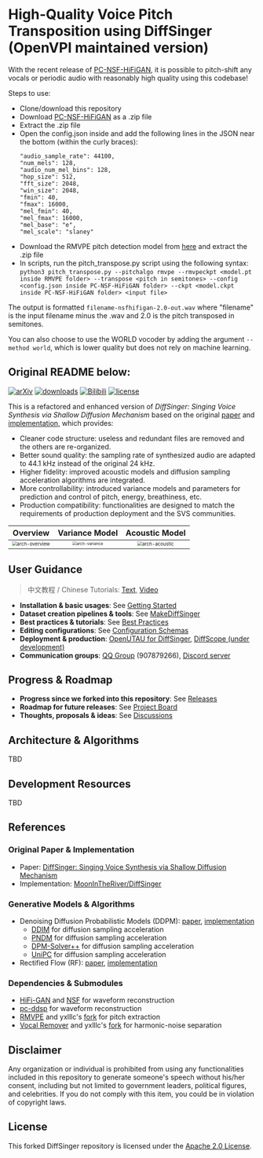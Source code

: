 # High-Quality Voice Pitch Transposition using DiffSinger (OpenVPI maintained version)

With the recent release of [PC-NSF-HiFiGAN](https://github.com/openvpi/vocoders/releases/tag/pc-nsf-hifigan-44.1k-hop512-128bin-2025.02), it is possible to pitch-shift any vocals or periodic audio
with reasonably high quality using this codebase!

Steps to use:
- Clone/download this repository
- Download [PC-NSF-HiFiGAN](https://github.com/openvpi/vocoders/releases/tag/pc-nsf-hifigan-44.1k-hop512-128bin-2025.02) as a .zip file
- Extract the .zip file
- Open the config.json inside and add the following lines in the JSON near the bottom (within the curly braces):
  ```
  "audio_sample_rate": 44100,
  "num_mels": 128,
  "audio_num_mel_bins": 128,
  "hop_size": 512,
  "fft_size": 2048,
  "win_size": 2048,
  "fmin": 40,
  "fmax": 16000,
  "mel_fmin": 40,
  "mel_fmax": 16000,
  "mel_base": "e",
  "mel_scale": "slaney"
  ```
- Download the RMVPE pitch detection model from [here](https://github.com/yxlllc/RMVPE/releases) and extract the .zip file
- In scripts, run the pitch_transpose.py script using the following syntax: `python3 pitch_transpose.py --pitchalgo rmvpe --rmvpeckpt <model.pt inside RMVPE folder> --transpose <pitch in semitones> --config <config.json inside PC-NSF-HiFiGAN folder> --ckpt <model.ckpt inside PC-NSF-HiFiGAN folder> <input file>`

The output is formatted `filename-nsfhifigan-2.0-out.wav` where "filename" is the input filename minus the .wav and 2.0 is the pitch transposed in semitones.

You can also choose to use the WORLD vocoder by adding the argument `--method world`, which is lower quality but does not rely on machine learning.

## Original README below:

[![arXiv](https://img.shields.io/badge/arXiv-Paper-<COLOR>.svg)](https://arxiv.org/abs/2105.02446)
[![downloads](https://img.shields.io/github/downloads/openvpi/DiffSinger/total.svg)](https://github.com/openvpi/DiffSinger/releases)
[![Bilibili](https://img.shields.io/badge/Bilibili-Demo-blue)](https://www.bilibili.com/video/BV1be411N7JA/)
[![license](https://img.shields.io/badge/License-Apache%202.0-blue.svg)](https://github.com/openvpi/DiffSinger/blob/main/LICENSE)

This is a refactored and enhanced version of _DiffSinger: Singing Voice Synthesis via Shallow Diffusion Mechanism_ based on the original [paper](https://arxiv.org/abs/2105.02446) and [implementation](https://github.com/MoonInTheRiver/DiffSinger), which provides:

- Cleaner code structure: useless and redundant files are removed and the others are re-organized.
- Better sound quality: the sampling rate of synthesized audio are adapted to 44.1 kHz instead of the original 24 kHz.
- Higher fidelity: improved acoustic models and diffusion sampling acceleration algorithms are integrated.
- More controllability: introduced variance models and parameters for prediction and control of pitch, energy, breathiness, etc.
- Production compatibility: functionalities are designed to match the requirements of production deployment and the SVS communities.

|                                       Overview                                        |                                    Variance Model                                     |                                    Acoustic Model                                     |
|:-------------------------------------------------------------------------------------:|:-------------------------------------------------------------------------------------:|:-------------------------------------------------------------------------------------:|
| <img src="docs/resources/arch-overview.jpg" alt="arch-overview" style="zoom: 60%;" /> | <img src="docs/resources/arch-variance.jpg" alt="arch-variance" style="zoom: 50%;" /> | <img src="docs/resources/arch-acoustic.jpg" alt="arch-acoustic" style="zoom: 60%;" /> |

## User Guidance

> 中文教程 / Chinese Tutorials: [Text](https://openvpi-docs.feishu.cn/wiki/KmBFwoYDEixrS4kHcTAcajPinPe), [Video](https://space.bilibili.com/179281251/channel/collectiondetail?sid=1747910)

- **Installation & basic usages**: See [Getting Started](docs/GettingStarted.md)
- **Dataset creation pipelines & tools**: See [MakeDiffSinger](https://github.com/openvpi/MakeDiffSinger)
- **Best practices & tutorials**: See [Best Practices](docs/BestPractices.md)
- **Editing configurations**: See [Configuration Schemas](docs/ConfigurationSchemas.md)
- **Deployment & production**: [OpenUTAU for DiffSinger](https://github.com/xunmengshe/OpenUtau), [DiffScope (under development)](https://github.com/openvpi/diffscope)
- **Communication groups**: [QQ Group](http://qm.qq.com/cgi-bin/qm/qr?_wv=1027&k=fibG_dxuPW5maUJwe9_ya5-zFcIwaoOR&authKey=ZgLCG5EqQVUGCID1nfKei8tCnlQHAmD9koxebFXv5WfUchhLwWxb52o1pimNai5A&noverify=0&group_code=907879266) (907879266), [Discord server](https://discord.gg/wwbu2JUMjj)

## Progress & Roadmap

- **Progress since we forked into this repository**: See [Releases](https://github.com/openvpi/DiffSinger/releases)
- **Roadmap for future releases**: See [Project Board](https://github.com/orgs/openvpi/projects/1)
- **Thoughts, proposals & ideas**: See [Discussions](https://github.com/openvpi/DiffSinger/discussions)

## Architecture & Algorithms

TBD

## Development Resources

TBD

## References

### Original Paper & Implementation

- Paper: [DiffSinger: Singing Voice Synthesis via Shallow Diffusion Mechanism](https://arxiv.org/abs/2105.02446)
- Implementation: [MoonInTheRiver/DiffSinger](https://github.com/MoonInTheRiver/DiffSinger)

### Generative Models & Algorithms

- Denoising Diffusion Probabilistic Models (DDPM): [paper](https://arxiv.org/abs/2006.11239), [implementation](https://github.com/hojonathanho/diffusion)
  - [DDIM](https://arxiv.org/abs/2010.02502) for diffusion sampling acceleration
  - [PNDM](https://arxiv.org/abs/2202.09778) for diffusion sampling acceleration
  - [DPM-Solver++](https://github.com/LuChengTHU/dpm-solver) for diffusion sampling acceleration
  - [UniPC](https://github.com/wl-zhao/UniPC) for diffusion sampling acceleration
- Rectified Flow (RF): [paper](https://arxiv.org/abs/2209.03003), [implementation](https://github.com/gnobitab/RectifiedFlow)

### Dependencies & Submodules

- [HiFi-GAN](https://github.com/jik876/hifi-gan) and [NSF](https://github.com/nii-yamagishilab/project-NN-Pytorch-scripts/tree/master/project/01-nsf) for waveform reconstruction
- [pc-ddsp](https://github.com/yxlllc/pc-ddsp) for waveform reconstruction
- [RMVPE](https://github.com/Dream-High/RMVPE) and yxlllc's [fork](https://github.com/yxlllc/RMVPE) for pitch extraction
- [Vocal Remover](https://github.com/tsurumeso/vocal-remover) and yxlllc's [fork](https://github.com/yxlllc/vocal-remover) for harmonic-noise separation

## Disclaimer

Any organization or individual is prohibited from using any functionalities included in this repository to generate someone's speech without his/her consent, including but not limited to government leaders, political figures, and celebrities. If you do not comply with this item, you could be in violation of copyright laws.

## License

This forked DiffSinger repository is licensed under the [Apache 2.0 License](LICENSE).

